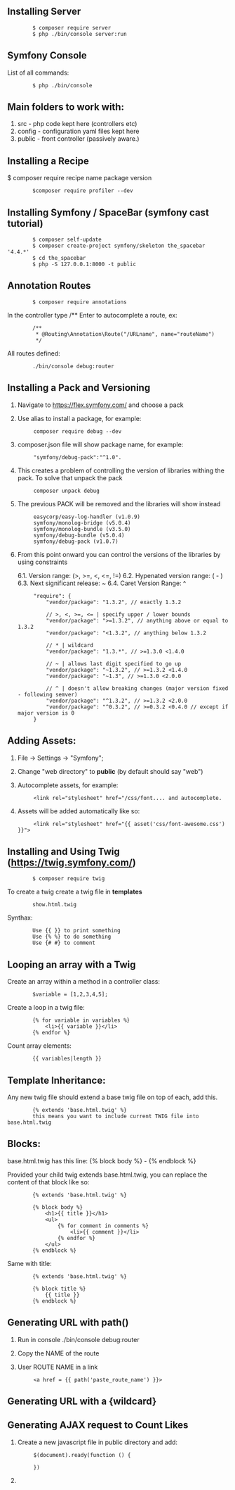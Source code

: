 Installing Server
-------------------------         
            
            $ composer require server
            $ php ./bin/console server:run
            
Symfony Console
-------------------------         

List of all commands:
 
            $ php ./bin/console
                    
Main folders to work with: 
-------------------------
1. src - php code kept here (controllers etc)
2. config - configuration yaml files kept here
3. public - front controller (passively aware.)

Installing a Recipe
-------------------------
$ composer require recipe name package version

            $composer require profiler --dev

Installing Symfony / SpaceBar (symfony cast tutorial)
-------------------------
            $ composer self-update
            $ composer create-project symfony/skeleton the_spacebar '4.4.*'
            $ cd the_spacebar
            $ php -S 127.0.0.1:8000 -t public

Annotation Routes
------------------------- 

            $ composer require annotations

In the controller type /** Enter to autocomplete a route, ex:
            
            /**
             * @Routing\Annotation\Route("/URLname", name="routeName")
             */

All routes defined:

            ./bin/console debug:router
            
            
Installing a Pack and Versioning
-------------------------
1. Navigate to https://flex.symfony.com/ and choose a pack
2. Use alias to install a package, for example:
            
            composer require debug --dev
            
3. composer.json file will show package name, for example:
            
            "symfony/debug-pack":"^1.0".
            
4. This creates a problem of controlling the version of libraries withing the pack. To solve that unpack the pack

            composer unpack debug
            
5. The previous PACK will be removed and the libraries will show instead

            easycorp/easy-log-handler (v1.0.9)
            symfony/monolog-bridge (v5.0.4)
            symfony/monolog-bundle (v3.5.0)
            symfony/debug-bundle (v5.0.4)
            symfony/debug-pack (v1.0.7)

6. From this point onward you can control the versions of the libraries by using constraints

    6.1. Version range: (>, >=, <, <=, !=)
    6.2. Hypenated version range: ( - ) 
    6.3. Next significant release: ~
    6.4. Caret Version Range: ^

            "require": {
                "vendor/package": "1.3.2", // exactly 1.3.2
            
                // >, <, >=, <= | specify upper / lower bounds
                "vendor/package": ">=1.3.2", // anything above or equal to 1.3.2
                "vendor/package": "<1.3.2", // anything below 1.3.2
            
                // * | wildcard
                "vendor/package": "1.3.*", // >=1.3.0 <1.4.0
            
                // ~ | allows last digit specified to go up
                "vendor/package": "~1.3.2", // >=1.3.2 <1.4.0
                "vendor/package": "~1.3", // >=1.3.0 <2.0.0
            
                // ^ | doesn't allow breaking changes (major version fixed - following semver)
                "vendor/package": "^1.3.2", // >=1.3.2 <2.0.0
                "vendor/package": "^0.3.2", // >=0.3.2 <0.4.0 // except if major version is 0
            }
                        
            
Adding Assets:
-------------------------
1. File -> Settings -> "Symfony";
2. Change "web directory" to <b>public</b> (by default should say "web")
3. Autocomplete assets, for example: 

            <link rel="stylesheet" href="/css/font.... and autocomplete.

4. Assets will be added automatically like so:
            
            <link rel="stylesheet" href="{{ asset('css/font-awesome.css') }}">

Installing and Using Twig (https://twig.symfony.com/)
-------------------------
            
            $ composer require twig
            
To create a twig create a twig file in <b>templates</b>
            
            show.html.twig

Synthax:

            Use {{ }} to print something
            Use {% %} to do something
            Use {# #} to comment

Looping an array with a Twig
-------------------------

Create an array within a method in a controller class:

            $variable = [1,2,3,4,5];

Create a loop in a twig file:
            
            {% for variable in variables %}
                <li>{{ variable }}</li>
            {% endfor %}
            
Count array elements:

            {{ variables|length }}
            
Template Inheritance:
-------------------------

Any new twig file should extend a base twig file on top of each, add this. 

            {% extends 'base.html.twig' %}      
            this means you want to include current TWIG file into base.html.twig  

Blocks:
-------------------------

base.html.twig has this line: {% block body %} - {% endblock %}

Provided your child twig extends base.html.twig, you can replace the content of that block like so:

            {% extends 'base.html.twig' %}
            
            {% block body %}
                <h1>{{ title }}</h1>
                <ul>
                    {% for comment in comments %}
                        <li>{{ comment }}</li>
                    {% endfor %}
                </ul>
            {% endblock %}
            
Same with title:

            {% extends 'base.html.twig' %}
            
            {% block title %}
                {{ title }}
            {% endblock %}

Generating URL with path()
-------------------------
1. Run in console ./bin/console debug:router
2. Copy the NAME of the route
3. User ROUTE NAME in a link

            <a href = {{ path('paste_route_name') }}>

Generating URL with a {wildcard}
-------------------------


Generating AJAX request to Count Likes
-------------------------

1. Create a new javascript file in public directory and add:
            
            $(document).ready(function () {
            
            })
2. 